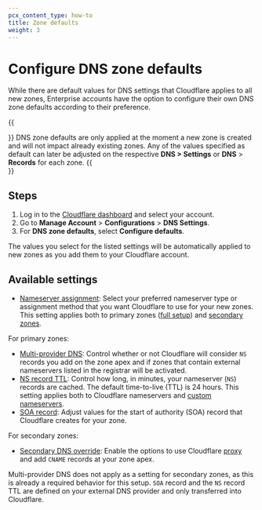 ```yaml
---
pcx_content_type: how-to
title: Zone defaults
weight: 3
---
```


# Configure DNS zone defaults

While there are default values for DNS settings that Cloudflare applies to all new zones, Enterprise accounts have the option to configure their own DNS zone defaults according to their preference.

{{<Aside type="warning">}}
DNS zone defaults are only applied at the moment a new zone is created and will not impact already existing zones. Any of the values specified as default can later be adjusted on the respective **DNS > Settings** or **DNS** > **Records** for each zone.
{{</Aside>}}

## Steps

1. Log in to the [Cloudflare dashboard](https://dash.cloudflare.com/login) and select your account.
2. Go to **Manage Account** > **Configurations** > **DNS Settings**.
3. For **DNS zone defaults**, select **Configure defaults**.

The values you select for the listed settings will be automatically applied to new zones as you add them to your Cloudflare account.

## Available settings

- [Nameserver assignment](/dns/nameservers/nameserver-options/#assignment-method): Select your preferred nameserver type or assignment method that you want Cloudflare to use for your new zones. This setting applies both to primary zones ([full setup](/dns/zone-setups/full-setup/)) and [secondary zones](/dns/zone-setups/zone-transfers/cloudflare-as-secondary/).

For primary zones:

- [Multi-provider DNS](/dns/nameservers/nameserver-options/#multi-provider-dns): Control whether or not Cloudflare will consider `NS` records you add on the zone apex and if zones that contain external nameservers listed in the registrar will be activated.
- [NS record TTL](/dns/nameservers/nameserver-options/#ns-record-ttl): Control how long, in minutes, your nameserver (`NS`) records are cached. The default time-to-live (TTL) is 24 hours. This setting applies both to Cloudflare nameservers and [custom nameservers](/dns/nameservers/custom-nameservers/).
- [SOA record](/dns/manage-dns-records/reference/dns-record-types/#soa): Adjust values for the start of authority (SOA) record that Cloudflare creates for your zone.

For secondary zones:

- [Secondary DNS override](/dns/zone-setups/zone-transfers/cloudflare-as-secondary/proxy-traffic/): Enable the options to use Cloudflare [proxy](/dns/manage-dns-records/reference/proxied-dns-records/) and add `CNAME` records at your zone apex.

Multi-provider DNS does not apply as a setting for secondary zones, as this is already a required behavior for this setup. `SOA` record and the `NS` record TTL are defined on your external DNS provider and only transferred into Cloudflare.